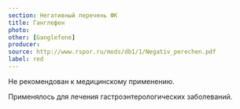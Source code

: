 ```yaml
---
section: Негативный перечень ФК
title: Ганглефен
photo:
other: [Ganglefene]
producer:
source: http://www.rspor.ru/mods/db1/1/Negativ_perechen.pdf
label: red
---
```


Не рекомендован к медицинскому применению.

Применялось для лечения гастроэнтерологических заболеваний.
